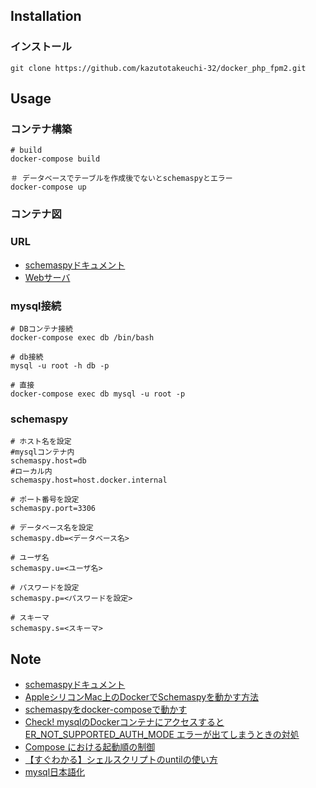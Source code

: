 ## Installation

### インストール

```
git clone https://github.com/kazutotakeuchi-32/docker_php_fpm2.git
```

## Usage 

### コンテナ構築

```
# build
docker-compose build 

＃ データベースでテーブルを作成後でないとschemaspyとエラー
docker-compose up
```
### コンテナ図

### URL
- [schemaspyドキュメント](http://localhost:3000/)
- [Webサーバ](http://localhost:8080/index.php)


### mysql接続

```
# DBコンテナ接続
docker-compose exec db /bin/bash

# db接続
mysql -u root -h db -p

# 直接
docker-compose exec db mysql -u root -p
```

### schemaspy

```
# ホスト名を設定
#mysqlコンテナ内
schemaspy.host=db
#ローカル内
schemaspy.host=host.docker.internal

# ポート番号を設定
schemaspy.port=3306

# データベース名を設定
schemaspy.db=<データベース名>

# ユーザ名
schemaspy.u=<ユーザ名>

# パスワードを設定
schemaspy.p=<パスワードを設定>

# スキーマ
schemaspy.s=<スキーマ>

```

## Note

 - [schemaspyドキュメント](https://schemaspy.readthedocs.io/en/latest/)
 - [AppleシリコンMac上のDockerでSchemaspyを動かす方法](https://qiita.com/pnpk/items/d308d96ef933312f8d9a)
 - [schemaspyをdocker-composeで動かす](https://takahashik.hatenablog.com/entry/2018/10/09/075957)
 - [Check! mysqlのDockerコンテナにアクセスすると ER_NOT_SUPPORTED_AUTH_MODE エラーが出てしまうときの対処](https://qiita.com/dz_/items/ae7a0e5aad0ec9dd8ba7)
 - [Compose における起動順の制御](http://docs.docker.jp/compose/startup-order.html)
 - [【すぐわかる】シェルスクリプトのuntilの使い方](https://eng-entrance.com/linux-shellscript-until)
 - [mysql日本語化](https://pgmemo.tokyo/data/archives/271.html)

